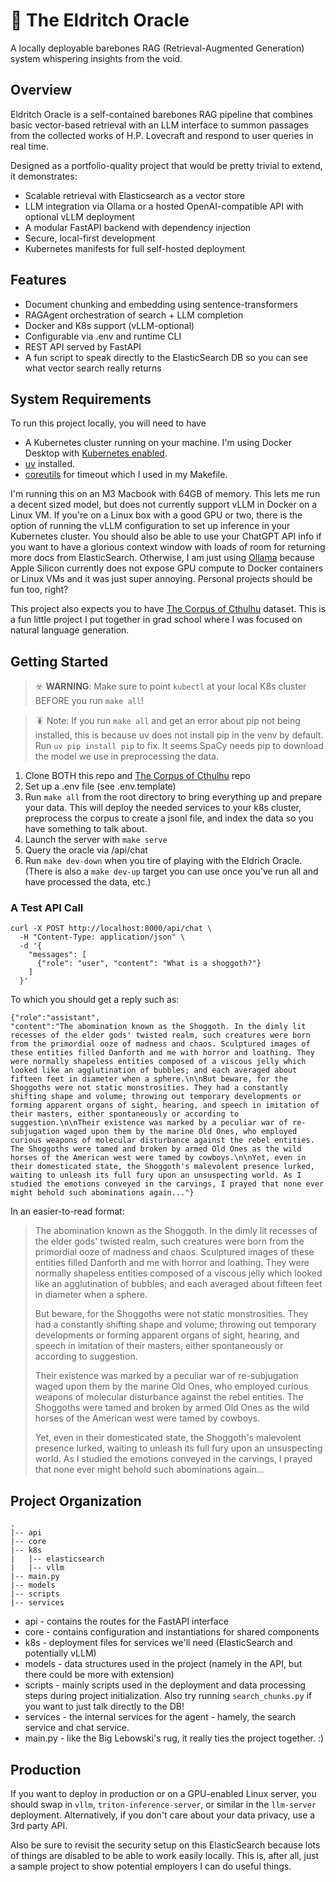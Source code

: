 # 🐙 The Eldritch Oracle

A locally deployable barebones RAG (Retrieval-Augmented Generation) system whispering insights from the void.

## Overview

Eldritch Oracle is a self-contained barebones RAG pipeline that combines basic vector-based retrieval with an LLM interface to summon passages from the collected works of H.P. Lovecraft and respond to user queries in real time.

Designed as a portfolio-quality project that would be pretty trivial to extend, it demonstrates:

* Scalable retrieval with Elasticsearch as a vector store
* LLM integration via Ollama or a hosted OpenAI-compatible API with optional vLLM deployment
* A modular FastAPI backend with dependency injection
* Secure, local-first development
* Kubernetes manifests for full self-hosted deployment

## Features

* Document chunking and embedding using sentence-transformers
* RAGAgent orchestration of search + LLM completion
* Docker and K8s support (vLLM-optional)
* Configurable via .env and runtime CLI
* REST API served by FastAPI
* A fun script to speak directly to the ElasticSearch DB so you can see what vector search really returns

## System Requirements

To run this project locally, you will need to have 
* A Kubernetes cluster running on your machine. I'm using Docker Desktop with [Kubernetes enabled](https://www.docker.com/blog/how-to-set-up-a-kubernetes-cluster-on-docker-desktop/).
* [uv](https://docs.astral.sh/uv/getting-started/installation/#cargo) installed.
* [coreutils](https://formulae.brew.sh/formula/coreutils) for timeout which I used in my Makefile.

I'm running this on an M3 Macbook with 64GB of memory. This lets me run a decent sized model, but does not currently support vLLM in Docker on a Linux VM. If you're on a Linux box with a good GPU or two, there is the option of running the vLLM configuration to set up inference in your Kubernetes cluster. You should also be able to use your ChatGPT API info if you want to have a glorious context window with loads of room for returning more docs from ElasticSearch. Otherwise, I am just using [Ollama](https://ollama.com) because Apple Silicon currently does not expose GPU compute to Docker containers or Linux VMs and it was just super annoying. Personal projects should be fun too, right? 

This project also expects you to have [The Corpus of Cthulhu](https://github.com/jensawyer/corpus_of_cthulhu) dataset. This is a fun little project I put together in grad school where I was focused on natural language generation.

## Getting Started
> ☣️ **WARNING**: Make sure to point `kubectl` at your local K8s cluster BEFORE you run `make all`!

> 🪳 Note: If you run `make all` and get an error about pip not being installed, this is because uv does not install pip in the venv by default. Run `uv pip install pip` to fix. It seems SpaCy needs pip to download the model we use in preprocessing the data.
1. Clone BOTH this repo and [The Corpus of Cthulhu](https://github.com/jensawyer/corpus_of_cthulhu) repo
2. Set up a .env file (see .env.template)
3. Run `make all` from the root directory to bring everything up and prepare your data. This will deploy the needed services to your k8s cluster, preprocess the corpus to create a jsonl file, and index the data so you have something to talk about. 
4. Launch the server with `make serve`
5. Query the oracle via /api/chat
6. Run `make dev-down` when you tire of playing with the Eldrich Oracle. (There is also a `make dev-up` target you can use once you've run all and have processed the data, etc.)


### A Test API Call
```
curl -X POST http://localhost:8000/api/chat \
  -H "Content-Type: application/json" \
  -d '{
    "messages": [
      {"role": "user", "content": "What is a shoggoth?"}
    ]
  }'
```
To which you should get a reply such as:
```
{"role":"assistant",
"content":"The abomination known as the Shoggoth. In the dimly lit recesses of the elder gods' twisted realm, such creatures were born from the primordial ooze of madness and chaos. Sculptured images of these entities filled Danforth and me with horror and loathing. They were normally shapeless entities composed of a viscous jelly which looked like an agglutination of bubbles; and each averaged about fifteen feet in diameter when a sphere.\n\nBut beware, for the Shoggoths were not static monstrosities. They had a constantly shifting shape and volume; throwing out temporary developments or forming apparent organs of sight, hearing, and speech in imitation of their masters, either spontaneously or according to suggestion.\n\nTheir existence was marked by a peculiar war of re-subjugation waged upon them by the marine Old Ones, who employed curious weapons of molecular disturbance against the rebel entities. The Shoggoths were tamed and broken by armed Old Ones as the wild horses of the American west were tamed by cowboys.\n\nYet, even in their domesticated state, the Shoggoth's malevolent presence lurked, waiting to unleash its full fury upon an unsuspecting world. As I studied the emotions conveyed in the carvings, I prayed that none ever might behold such abominations again..."}
```

In an easier-to-read format: 
>The abomination known as the Shoggoth. In the dimly lit recesses of the elder gods' twisted realm, such creatures were born from the primordial ooze of madness and chaos. Sculptured images of these entities filled Danforth and me with horror and loathing. They were normally shapeless entities composed of a viscous jelly which looked like an agglutination of bubbles; and each averaged about fifteen feet in diameter when a sphere.
>
>But beware, for the Shoggoths were not static monstrosities. They had a constantly shifting shape and volume; throwing out temporary developments or forming apparent organs of sight, hearing, and speech in imitation of their masters, either spontaneously or according to suggestion.
>
>Their existence was marked by a peculiar war of re-subjugation waged upon them by the marine Old Ones, who employed curious weapons of molecular disturbance against the rebel entities. The Shoggoths were tamed and broken by armed Old Ones as the wild horses of the American west were tamed by cowboys.
>
>Yet, even in their domesticated state, the Shoggoth's malevolent presence lurked, waiting to unleash its full fury upon an unsuspecting world. As I studied the emotions conveyed in the carvings, I prayed that none ever might behold such abominations again...

## Project Organization

```aiignore
.
|-- api
|-- core
|-- k8s
|   |-- elasticsearch
|   |-- vllm
|-- main.py
|-- models
|-- scripts
|-- services
```
* api - contains the routes for the FastAPI interface
* core - contains configuration and instantiations for shared components
* k8s - deployment files for services we'll need (ElasticSearch and potentially vLLM)
* models - data structures used in the project (namely in the API, but there could be more with extension)
* scripts - mainly scripts used in the deployment and data processing steps during project initialization. Also try running `search_chunks.py` if you want to just talk directly to the DB!
* services - the internal services for the agent - hamely, the search service and chat service. 
* main.py - like the Big Lebowski's rug, it really ties the project together. :) 

## Production

If you want to deploy in production or on a GPU-enabled Linux server, you should swap in `vllm`, `triton-inference-server`, 
or similar in the `llm-server` deployment. Alternatively, if you don't care about your data privacy, use a 3rd party API.

Also be sure to revisit the security setup on this ElasticSearch because lots of things are disabled to be able to work
easily locally. This is, after all, just a sample project to show potential employers I can do useful things.
